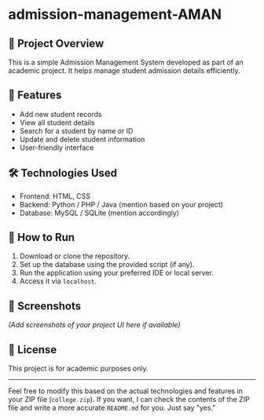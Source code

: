 # admission-management-AMAN
## 📌 Project Overview
This is a simple Admission Management System developed as part of an academic project. It helps manage student admission details efficiently.

## 🎯 Features
- Add new student records
- View all student details
- Search for a student by name or ID
- Update and delete student information
- User-friendly interface

## 🛠️ Technologies Used
- Frontend: HTML, CSS
- Backend: Python / PHP / Java (mention based on your project)
- Database: MySQL / SQLite (mention accordingly)

## 📁 How to Run
1. Download or clone the repository.
2. Set up the database using the provided script (if any).
3. Run the application using your preferred IDE or local server.
4. Access it via `localhost`.

## 📸 Screenshots
*(Add screenshots of your project UI here if available)*

## 📃 License
This project is for academic purposes only.

---

Feel free to modify this based on the actual technologies and features in your ZIP file (`college.zip`). If you want, I can check the contents of the ZIP file and write a more accurate `README.md` for you. Just say "yes."

